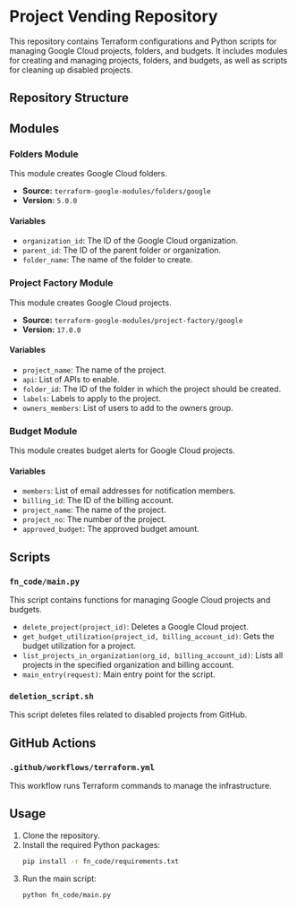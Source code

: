 # Project Vending Repository

This repository contains Terraform configurations and Python scripts for managing Google Cloud projects, folders, and budgets. It includes modules for creating and managing projects, folders, and budgets, as well as scripts for cleaning up disabled projects.

## Repository Structure
## Modules

### Folders Module

This module creates Google Cloud folders.

- **Source:** `terraform-google-modules/folders/google`
- **Version:** `5.0.0`

#### Variables

- `organization_id`: The ID of the Google Cloud organization.
- `parent_id`: The ID of the parent folder or organization.
- `folder_name`: The name of the folder to create.

### Project Factory Module

This module creates Google Cloud projects.

- **Source:** `terraform-google-modules/project-factory/google`
- **Version:** `17.0.0`

#### Variables

- `project_name`: The name of the project.
- `api`: List of APIs to enable.
- `folder_id`: The ID of the folder in which the project should be created.
- `labels`: Labels to apply to the project.
- `owners_members`: List of users to add to the owners group.

### Budget Module

This module creates budget alerts for Google Cloud projects.

#### Variables

- `members`: List of email addresses for notification members.
- `billing_id`: The ID of the billing account.
- `project_name`: The name of the project.
- `project_no`: The number of the project.
- `approved_budget`: The approved budget amount.

## Scripts

### `fn_code/main.py`

This script contains functions for managing Google Cloud projects and budgets.

- `delete_project(project_id)`: Deletes a Google Cloud project.
- `get_budget_utilization(project_id, billing_account_id)`: Gets the budget utilization for a project.
- `list_projects_in_organization(org_id, billing_account_id)`: Lists all projects in the specified organization and billing account.
- `main_entry(request)`: Main entry point for the script.

### `deletion_script.sh`

This script deletes files related to disabled projects from GitHub.

## GitHub Actions

### `.github/workflows/terraform.yml`

This workflow runs Terraform commands to manage the infrastructure.

## Usage

1. Clone the repository.
2. Install the required Python packages:
    ```sh
    pip install -r fn_code/requirements.txt
    ```
3. Run the main script:
    ```sh
    python fn_code/main.py
    ```